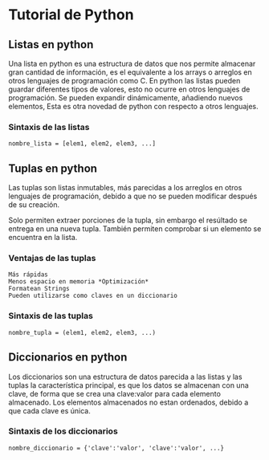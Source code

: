 # Tutorial de Python

## Listas en python

Una lista en python es una estructura de datos que nos permite almacenar gran
cantidad de información, es el equivalente a los arrays o arreglos en otros 
lenguajes de programación como C. En python las listas pueden guardar diferentes
tipos de valores, esto no ocurre en otros lenguajes de programación. Se pueden
expandir dinámicamente, añadiendo nuevos elementos, Esta es otra novedad de
python con respecto a otros lenguajes.

### Sintaxis de las listas 

```
nombre_lista = [elem1, elem2, elem3, ...]
```

## Tuplas en python

Las tuplas son listas inmutables, más parecidas a los arreglos en otros lenguajes
de programación, debido a que no se pueden modificar después de su creación.

Solo permiten extraer porciones de la tupla, sin embargo el resúltado se entrega
en una nueva tupla. También permiten comprobar si un elemento se encuentra en la
lista. 

### Ventajas de las tuplas
	Más rápidas
	Menos espacio en memoria *Optimización*
	Formatean Strings
	Pueden utilizarse como claves en un diccionario

### Sintaxis de las tuplas

```
nombre_tupla = (elem1, elem2, elem3, ...)
```

## Diccionarios en python

Los diccionarios son una estructura de datos parecida a las listas y las tuplas
la característica principal, es que los datos se almacenan con una clave, de 
forma que se crea una clave:valor para cada elemento almacenado. Los elementos 
almacenados no estan ordenados, debido a que cada clave es única.

### Sintaxis de los diccionarios

```
nombre_diccionario = {'clave':'valor', 'clave':'valor', ...}
```
